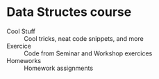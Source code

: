# Data Structes course

<dl>
  <dt>Cool Stuff</dt>
  <dd>Cool tricks, neat code snippets, and more</dd>

  <dt>Exercice</dt>
  <dd>Code from Seminar and Workshop exercices</dd>

  <dt>Homeworks</dt>
  <dd>Homework assignments</dd>
</dl>
